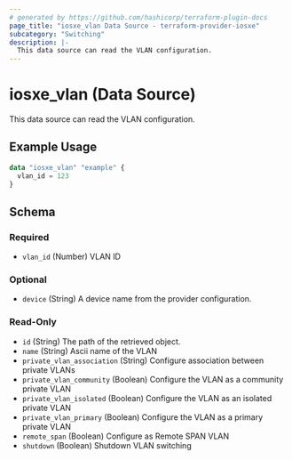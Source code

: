 ```yaml
---
# generated by https://github.com/hashicorp/terraform-plugin-docs
page_title: "iosxe_vlan Data Source - terraform-provider-iosxe"
subcategory: "Switching"
description: |-
  This data source can read the VLAN configuration.
---
```


# iosxe_vlan (Data Source)

This data source can read the VLAN configuration.

## Example Usage

```terraform
data "iosxe_vlan" "example" {
  vlan_id = 123
}
```

<!-- schema generated by tfplugindocs -->
## Schema

### Required

- `vlan_id` (Number) VLAN ID

### Optional

- `device` (String) A device name from the provider configuration.

### Read-Only

- `id` (String) The path of the retrieved object.
- `name` (String) Ascii name of the VLAN
- `private_vlan_association` (String) Configure association between private VLANs
- `private_vlan_community` (Boolean) Configure the VLAN as a community private VLAN
- `private_vlan_isolated` (Boolean) Configure the VLAN as an isolated private VLAN
- `private_vlan_primary` (Boolean) Configure the VLAN as a primary private VLAN
- `remote_span` (Boolean) Configure as Remote SPAN VLAN
- `shutdown` (Boolean) Shutdown VLAN switching
